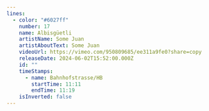 ```yaml
---
lines:
  - color: "#6027ff"
    number: 17
    name: Albisgüetli
    artistName: Some Juan
    artistAboutText: Some Juan
    videoUrl: https://vimeo.com/950809685/ee311a9fe0?share=copy
    releaseDate: 2024-06-02T15:52:00.000Z
    id: ""
    timeStamps:
      - name: Bahnhofstrasse/HB
        startTime: 11:11
        endTime: 11:19
    isInverted: false
---
```

